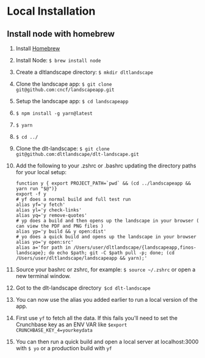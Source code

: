 # Local Installation

## Install node with homebrew
1. Install [Homebrew](https://brew.sh/)
1. Install Node: `$ brew install node`
1. Create a dltlandscape directory: `$ mkdir dltlandscape`
1. Clone the landscape app: `$ git clone git@github.com:cncf/landscapeapp.git`
1. Setup the landscape app: `$ cd landscapeapp`
1. `$ npm install -g yarn@latest`
1. `$ yarn`
1. `$ cd ../`
1. Clone the dlt-landscape: `$ git clone git@github.com:dltlandscape/dlt-landscape.git`
1. Add the following to your .zshrc or .bashrc updating the directory paths for your local setup:

    ```
    function y { export PROJECT_PATH=`pwd` && (cd ../landscapeapp && yarn run "$@")}
    export -f y
    # yf does a normal build and full test run
    alias yf='y fetch'
    alias yl='y check-links'
    alias yq='y remove-quotes'
    # yp does a build and then opens up the landscape in your browser ( can view the PDF and PNG files )
    alias yp='y build && y open:dist'
    # yo does a quick build and opens up the landscape in your browser
    alias yo='y open:src'
    alias a='for path in /Users/user/dltlandscape/{landscapeapp,finos-landscape}; do echo $path; git -C $path pull -p; done; (cd /Users/user/dltlandscape/landscapeapp && yarn);'
    ```
1. Source your bashrc or zshrc, for example: `$ source ~/.zshrc` or open a new terminal window.
1. Got to the dlt-landscape directory` $cd dlt-landscape`
1. You can now use the alias you added earlier to run a local version of the app. 
1. First use `yf` to fetch all the data. If this fails you'll need to set the Crunchbase key as an ENV VAR like `$export CRUNCHBASE_KEY_4=yourkeydata`
1. You can then run a quick build and open a local server at localhost:3000 with `$ yo` or a production build with `yf`

